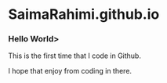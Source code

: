 # SaimaRahimi.github.io
<html>
  <head>
  </head>
  <body>
    <h3>Hello World></h3>
    <p>This is the first time that I code in Github.</p>
    <p>I hope that enjoy from coding in there.</p>
   </body> 
  
  </html>
